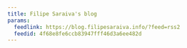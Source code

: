 ```yaml
---
title: Filipe Saraiva's blog
params:
  feedlink: https://blog.filipesaraiva.info/?feed=rss2
  feedid: 4f68e8fe6ccb83947fff46d3a6ee482d
---
```

